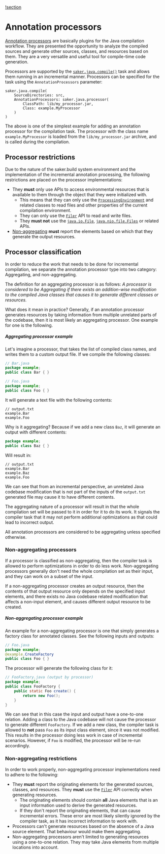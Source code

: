 [!section](processorconfig.md)

# Annotation processors

[Annotation processors](https://docs.oracle.com/javase/8/docs/api/javax/annotation/processing/Processor.html) are basically plugins for the Java compilation workflow. They are presented the opportunity to analyze the compiled sources and generate other sources, classes, and resources based on them. They are a very versatile and useful tool for compile-time code generation.

Processors are supported by the [`saker.java.compile()`](/taskdoc/saker.java.compile.html) task and allows them running in an incremental manner. Processors can be specified for the task using the `AnnotationProcessors` parameter:

```sakerscript
saker.java.compile(
	SourceDirectories: src,
	AnnotationProcessors: saker.java.processor(
		ClassPath: lib/my_processor.jar,
		Class: example.MyProcessor
	)
)
``` 

The above is one of the simplest example for adding an annotation processor for the compilation task. The processor with the class name `example.MyProcessor` is loaded from the `lib/my_processor.jar` archive, and is called during the compilation.

## Processor restrictions

Due to the nature of the saker.build system environment and the implementation of the incremental annotation processing, the following restrictions are placed on the processor implementations:

* They **must** only use APIs to access environmental resources that is available to them through the object that they were initialized with.
	* This means that they can only use the [`ProcessingEnvironment`](https://docs.oracle.com/javase/8/docs/api/javax/annotation/processing/ProcessingEnvironment.html) and related classes to read files and other properties of the current compilation environment.
	* They can only use the [`Filer`](https://docs.oracle.com/javase/8/docs/api/javax/annotation/processing/Filer.html) API to read and write files.
	* They **must not** use the [`java.io.File`](https://docs.oracle.com/javase/8/docs/api/java/io/File.html), [`java.nio.file.Files`](https://docs.oracle.com/javase/8/docs/api/java/nio/file/Files.html) or related APIs.
* [Non-aggregating](#non-aggregating-processors) **must** report the elements based on which that they generate the output resources. 

## Processor classification

In order to reduce the work that needs to be done for incremental compilation, we separate the annotation processor type into two category: Aggregating, and non-aggregating.

The definition for an aggregating processor is as follows: *A processor is considered to be Aggregating if there exists an addition-wise modification to the compiled Java classes that causes it to generate different classes or resources.*

What does it mean in practice? Generally, if an annotation processor generates resources by taking information from multiple unrelated parts of the codebase, then it is most likely an aggregating processor. One example for one is the following.

##### Aggregating processor example

Let's imagine a processor, that takes the list of compiled class names, and writes them to a custom output file. If we compile the following classes:

```java
// Bar.java
package example;
public class Bar { }
```

```java
// Foo.java
package example;
public class Foo { }
```

It will generate a text file with the following contents:

```plaintext
// output.txt
example.Bar
example.Foo
```

Why is it aggregating? Because if we add a new class `Baz`, it will generate an output with different contents:

```java
package example;
public class Baz { }
```

Will result in: 

```plaintext
// output.txt
example.Bar
example.Baz
example.Foo
```

We can see that from an incremental perspective, an unrelated Java codebase modification that is not part of the inputs of the `output.txt` generated file may cause it to have different contents.

The aggregating nature of a processor will result in that the whole compilation set will be passed to it in order for it to do its work. It signals the compiler task that it may not perform additional optimizations as that could lead to incorrect output.

All annotation processors are considered to be aggregating unless specified otherwise.

### Non-aggregating processors

If a processor is classified as non-aggregating, then the compiler task is allowed to perform optimizations in order to do less work. Non-aggregating processors generally don't need the whole compilation set as their input, and they can work on a subset of the input.

If a non-aggregating processor creates an output resource, then the contents of that output resource only depends on the specified input elements, and there exists no Java codebase related modification that affects a non-input element, and causes different output resource to be created.

##### Non-aggregating processor example

An example for a non-aggregating processor is one that simply generates a factory class for annotated classes. See the following inputs and outputs:

```java
// Foo.java
package example;
@example.CreateFactory
public class Foo { }
```

The processor will generate the following class for it:

```java
// FooFactory.java (output by processor)
package example;
public class FooFactory {
	public static Foo create() {
		return new Foo();
	}
}
```

We can see that in this case the input and output have a one-to-one relation. Adding a class to the Java codebase will not cause the processor to generate different `FooFactory`. If we add a new class, the compiler task is allowed to **not** pass `Foo` as its input class element, since it was not modified. This results in the processor doing less work in case of incremental scenarios. However, if `Foo` is modified, the processor will be re-run accordingly.

### Non-aggregating restrictions

In order to work properly, non-aggregating processor implementations need to adhere to the following:

* They **must** report the originating elements for the generated sources, classes, and resources. They **must** use the [`Filer`](https://docs.oracle.com/javase/8/docs/api/javax/annotation/processing/Filer.html) API correctly when generating resources.
	* The originating elements should contain **all** Java elements that is an input information used to derive the generated resources. 
	* If they don't report the originating elements, that can cause incremental errors. These error are most likely silently ignored by the compiler task, as it has incorrect information to work with.
* Processors can't generate resources based on the absence of a Java source element. That behaviour would make them aggregating.
* Non-aggregating processors aren't limited to generating resources using a one-to-one relation. They may take Java elements from multiple locations into account.
